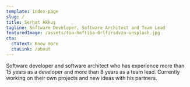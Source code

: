 ```yaml
---
template: index-page
slug: /
title: Serhat Akkuş
tagline: Software Developer, Software Architect and Team Lead
featuredImage: /assets/toa-heftiba-0rlfirsdvzu-unsplash.jpg
cta:
  ctaText: Know more
  ctaLink: /about
---
```

Software developer and software architect who has experience more than 15 years as a developer and more than 8 years as a team lead. Currently working on their own projects and new ideas with his partners.